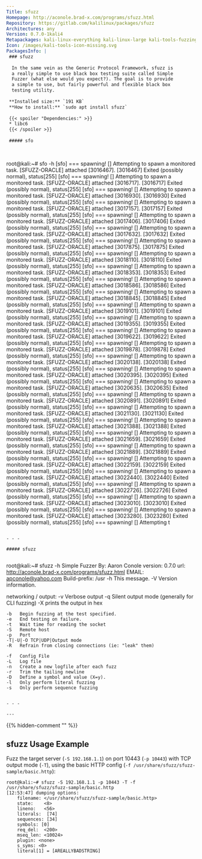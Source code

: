 ```yaml
---
Title: sfuzz
Homepage: http://aconole.brad-x.com/programs/sfuzz.html
Repository: https://gitlab.com/kalilinux/packages/sfuzz
Architectures: any
Version: 0.7.0-1kali4
Metapackages: kali-linux-everything kali-linux-large kali-tools-fuzzing kali-tools-vulnerability 
Icon: /images/kali-tools-icon-missing.svg
PackagesInfo: |
 ### sfuzz
 
  In the same vein as the Generic Protocol Framework, sfuzz is
  a really simple to use black box testing suite called Simple
  Fuzzer (what else would you expect?). The goal is to provide
  a simple to use, but fairly powerful and flexible black box
  testing utility.
 
 **Installed size:** `191 KB`  
 **How to install:** `sudo apt install sfuzz`  
 
 {{< spoiler "Dependencies:" >}}
 * libc6 
 {{< /spoiler >}}
 
 ##### sfo
 
 
 ```
 root@kali:~# sfo -h
  [sfo] === spawning!
 [] Attempting to spawn a monitored task.
 [SFUZZ-ORACLE] attached [3016467].
 [3016467] Exited (possibly normal), status[255]
  [sfo] === spawning!
 [] Attempting to spawn a monitored task.
 [SFUZZ-ORACLE] attached [3016717].
 [3016717] Exited (possibly normal), status[255]
  [sfo] === spawning!
 [] Attempting to spawn a monitored task.
 [SFUZZ-ORACLE] attached [3016930].
 [3016930] Exited (possibly normal), status[255]
  [sfo] === spawning!
 [] Attempting to spawn a monitored task.
 [SFUZZ-ORACLE] attached [3017157].
 [3017157] Exited (possibly normal), status[255]
  [sfo] === spawning!
 [] Attempting to spawn a monitored task.
 [SFUZZ-ORACLE] attached [3017406].
 [3017406] Exited (possibly normal), status[255]
  [sfo] === spawning!
 [] Attempting to spawn a monitored task.
 [SFUZZ-ORACLE] attached [3017632].
 [3017632] Exited (possibly normal), status[255]
  [sfo] === spawning!
 [] Attempting to spawn a monitored task.
 [SFUZZ-ORACLE] attached [3017875].
 [3017875] Exited (possibly normal), status[255]
  [sfo] === spawning!
 [] Attempting to spawn a monitored task.
 [SFUZZ-ORACLE] attached [3018110].
 [3018110] Exited (possibly normal), status[255]
  [sfo] === spawning!
 [] Attempting to spawn a monitored task.
 [SFUZZ-ORACLE] attached [3018353].
 [3018353] Exited (possibly normal), status[255]
  [sfo] === spawning!
 [] Attempting to spawn a monitored task.
 [SFUZZ-ORACLE] attached [3018586].
 [3018586] Exited (possibly normal), status[255]
  [sfo] === spawning!
 [] Attempting to spawn a monitored task.
 [SFUZZ-ORACLE] attached [3018845].
 [3018845] Exited (possibly normal), status[255]
  [sfo] === spawning!
 [] Attempting to spawn a monitored task.
 [SFUZZ-ORACLE] attached [3019101].
 [3019101] Exited (possibly normal), status[255]
  [sfo] === spawning!
 [] Attempting to spawn a monitored task.
 [SFUZZ-ORACLE] attached [3019355].
 [3019355] Exited (possibly normal), status[255]
  [sfo] === spawning!
 [] Attempting to spawn a monitored task.
 [SFUZZ-ORACLE] attached [3019622].
 [3019622] Exited (possibly normal), status[255]
  [sfo] === spawning!
 [] Attempting to spawn a monitored task.
 [SFUZZ-ORACLE] attached [3019878].
 [3019878] Exited (possibly normal), status[255]
  [sfo] === spawning!
 [] Attempting to spawn a monitored task.
 [SFUZZ-ORACLE] attached [3020138].
 [3020138] Exited (possibly normal), status[255]
  [sfo] === spawning!
 [] Attempting to spawn a monitored task.
 [SFUZZ-ORACLE] attached [3020395].
 [3020395] Exited (possibly normal), status[255]
  [sfo] === spawning!
 [] Attempting to spawn a monitored task.
 [SFUZZ-ORACLE] attached [3020635].
 [3020635] Exited (possibly normal), status[255]
  [sfo] === spawning!
 [] Attempting to spawn a monitored task.
 [SFUZZ-ORACLE] attached [3020891].
 [3020891] Exited (possibly normal), status[255]
  [sfo] === spawning!
 [] Attempting to spawn a monitored task.
 [SFUZZ-ORACLE] attached [3021130].
 [3021130] Exited (possibly normal), status[255]
  [sfo] === spawning!
 [] Attempting to spawn a monitored task.
 [SFUZZ-ORACLE] attached [3021388].
 [3021388] Exited (possibly normal), status[255]
  [sfo] === spawning!
 [] Attempting to spawn a monitored task.
 [SFUZZ-ORACLE] attached [3021659].
 [3021659] Exited (possibly normal), status[255]
  [sfo] === spawning!
 [] Attempting to spawn a monitored task.
 [SFUZZ-ORACLE] attached [3021889].
 [3021889] Exited (possibly normal), status[255]
  [sfo] === spawning!
 [] Attempting to spawn a monitored task.
 [SFUZZ-ORACLE] attached [3022159].
 [3022159] Exited (possibly normal), status[255]
  [sfo] === spawning!
 [] Attempting to spawn a monitored task.
 [SFUZZ-ORACLE] attached [3022440].
 [3022440] Exited (possibly normal), status[255]
  [sfo] === spawning!
 [] Attempting to spawn a monitored task.
 [SFUZZ-ORACLE] attached [3022726].
 [3022726] Exited (possibly normal), status[255]
  [sfo] === spawning!
 [] Attempting to spawn a monitored task.
 [SFUZZ-ORACLE] attached [3023010].
 [3023010] Exited (possibly normal), status[255]
  [sfo] === spawning!
 [] Attempting to spawn a monitored task.
 [SFUZZ-ORACLE] attached [3023280].
 [3023280] Exited (possibly normal), status[255]
  [sfo] === spawning!
 [] Attempting t
 ```
 
 - - -
 
 ##### sfuzz
 
 
 ```
 root@kali:~# sfuzz -h
 		Simple Fuzzer
 By:	 Aaron Conole
 version: 0.7.0
 url:	 http://aconole.brad-x.com/programs/sfuzz.html
 EMAIL:	 apconole@yahoo.com
 Build-prefix: /usr
 	-h	 This message.
 	-V	 Version information.
 
 networking / output:
 	-v	 Verbose output
 	-q	 Silent output mode (generally for CLI fuzzing)
 	-X	 prints the output in hex
 
 	-b	 Begin fuzzing at the test specified.
 	-e	 End testing on failure.
 	-t	 Wait time for reading the socket
 	-S	 Remote host
 	-p	 Port
 	-T|-U|-O TCP|UDP|Output mode
 	-R	 Refrain from closing connections (ie: "leak" them)
 
 	-f	 Config File
 	-L	 Log file
 	-n	 Create a new logfile after each fuzz
 	-r	 Trim the tailing newline
 	-D	 Define a symbol and value (X=y).
 	-l	 Only perform literal fuzzing
 	-s	 Only perform sequence fuzzing
 ```
 
 - - -
 
---
```

{{% hidden-comment "<!--Do not edit anything above this line-->" %}}

## sfuzz Usage Example

Fuzz the target server (`-S 192.168.1.1`) on port 10443 (`-p 10443`) with TCP output mode (`-T`), using the basic HTTP config (`-f /usr/share/sfuzz/sfuzz-sample/basic.http`):

```
root@kali:~# sfuzz -S 192.168.1.1 -p 10443 -T -f /usr/share/sfuzz/sfuzz-sample/basic.http
[12:53:47] dumping options:
    filename: </usr/share/sfuzz/sfuzz-sample/basic.http>
    state:    <8>
    lineno:   <56>
    literals:  [74]
    sequences: [34]
    symbols: [0]
    req_del:  <200>
    mseq_len: <10024>
    plugin: <none>
    s_syms: <0>
    literal[1] = [AREALLYBADSTRING]
```

